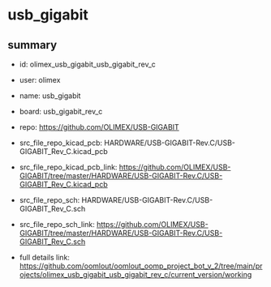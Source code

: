 # usb_gigabit
 
## summary 
* id: olimex_usb_gigabit_usb_gigabit_rev_c
* user: olimex
* name: usb_gigabit
* board: usb_gigabit_rev_c
* repo: https://github.com/OLIMEX/USB-GIGABIT
* src_file_repo_kicad_pcb: HARDWARE/USB-GIGABIT-Rev.C/USB-GIGABIT_Rev_C.kicad_pcb
* src_file_repo_kicad_pcb_link: https://github.com/OLIMEX/USB-GIGABIT/tree/master/HARDWARE/USB-GIGABIT-Rev.C/USB-GIGABIT_Rev_C.kicad_pcb


* src_file_repo_sch: HARDWARE/USB-GIGABIT-Rev.C/USB-GIGABIT_Rev_C.sch
* src_file_repo_sch_link: https://github.com/OLIMEX/USB-GIGABIT/tree/master/HARDWARE/USB-GIGABIT-Rev.C/USB-GIGABIT_Rev_C.sch
* full details link: https://github.com/oomlout/oomlout_oomp_project_bot_v_2/tree/main/projects/olimex_usb_gigabit_usb_gigabit_rev_c/current_version/working  







